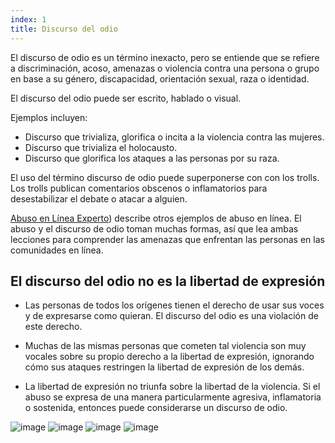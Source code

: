 ```yaml
---
index: 1
title: Discurso del odio
---
```

El discurso de odio es un término inexacto, pero se entiende que se refiere a discriminación, acoso, amenazas o violencia contra una persona o grupo en base a su género, discapacidad, orientación sexual, raza o identidad.

El discurso del odio puede ser escrito, hablado o visual.

Ejemplos incluyen:

*   Discurso que trivializa, glorifica o incita a la violencia contra las mujeres.
*   Discurso que trivializa el holocausto.
*   Discurso que glorifica los ataques a las personas por su raza.

El uso del término discurso de odio puede superponerse con con los trolls. Los trolls publican comentarios obscenos o inflamatorios para desestabilizar el debate o atacar a alguien.

[Abuso en Línea Experto](umbrella://communications/online-abuse/expert)) describe otros ejemplos de abuso en línea. El abuso y el discurso de odio toman muchas formas, así que lea ambas lecciones para comprender las amenazas que enfrentan las personas en las comunidades en línea.

## El discurso del odio no es la libertad de expresión

*   Las personas de todos los orígenes tienen el derecho de usar sus voces y de expresarse como quieran. El discurso del odio es una violación de este derecho.

*   Muchas de las mismas personas que cometen tal violencia son muy vocales sobre su propio derecho a la libertad de expresión, ignorando cómo sus ataques restringen la libertad de expresión de los demás.

*   La libertad de expresión no triunfa sobre la libertad de la violencia. Si el abuso se expresa de una manera particularmente agresiva, inflamatoria o sostenida, entonces puede considerarse un discurso de odio.

![image](Hatespeech-1.png)
![image](Hatespeech-2.png)
![image](Hatespeech-3.png)
![image](Hatespeech-4.png)